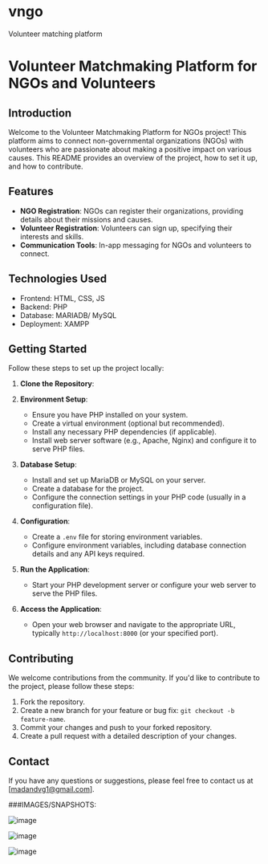 # vngo
Volunteer matching platform

# Volunteer Matchmaking Platform for NGOs and Volunteers

## Introduction
Welcome to the Volunteer Matchmaking Platform for NGOs project! This platform aims to connect non-governmental organizations (NGOs) with volunteers who are passionate about making a positive impact on various causes. This README provides an overview of the project, how to set it up, and how to contribute.

## Features
- **NGO Registration**: NGOs can register their organizations, providing details about their missions and causes.
- **Volunteer Registration**: Volunteers can sign up, specifying their interests and skills.
- **Communication Tools**: In-app messaging for NGOs and volunteers to connect.


## Technologies Used
- Frontend: HTML, CSS, JS
- Backend: PHP
- Database: MARIADB/ MySQL
- Deployment: XAMPP

## Getting Started
Follow these steps to set up the project locally:

1. **Clone the Repository**:

2. **Environment Setup**:
   - Ensure you have PHP installed on your system.
   - Create a virtual environment (optional but recommended).
   - Install any necessary PHP dependencies (if applicable).
   - Install web server software (e.g., Apache, Nginx) and configure it to serve PHP files.

3. **Database Setup**:
   - Install and set up MariaDB or MySQL on your server.
   - Create a database for the project.
   - Configure the connection settings in your PHP code (usually in a configuration file).

4. **Configuration**:
   - Create a `.env` file for storing environment variables.
   - Configure environment variables, including database connection details and any API keys required.

5. **Run the Application**:
   - Start your PHP development server or configure your web server to serve the PHP files.

6. **Access the Application**:
   - Open your web browser and navigate to the appropriate URL, typically `http://localhost:8000` (or your specified port).



## Contributing
We welcome contributions from the community. If you'd like to contribute to the project, please follow these steps:

1. Fork the repository.
2. Create a new branch for your feature or bug fix: `git checkout -b feature-name`.
3. Commit your changes and push to your forked repository.
4. Create a pull request with a detailed description of your changes.


## Contact
If you have any questions or suggestions, please feel free to contact us at [madandvg1@gmail.com].

###IMAGES/SNAPSHOTS:

![image](https://github.com/Madan-26/VNGO/assets/117678430/7db50d47-55b9-4325-9868-040322db96b9)

![image](https://github.com/Madan-26/VNGO/assets/117678430/7f972d26-141a-4be5-95c1-df511f0819bb)

![image](https://github.com/Madan-26/VNGO/assets/117678430/f250d367-5dce-4a9f-9ea9-7a4098459c42)

